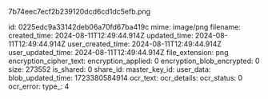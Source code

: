 7b74eec7ecf2b239120dcd6cd1dc5efb.png

id: 0225edc9a33142deb06a70fd67ba419c
mime: image/png
filename: 
created_time: 2024-08-11T12:49:44.914Z
updated_time: 2024-08-11T12:49:44.914Z
user_created_time: 2024-08-11T12:49:44.914Z
user_updated_time: 2024-08-11T12:49:44.914Z
file_extension: png
encryption_cipher_text: 
encryption_applied: 0
encryption_blob_encrypted: 0
size: 273552
is_shared: 0
share_id: 
master_key_id: 
user_data: 
blob_updated_time: 1723380584914
ocr_text: 
ocr_details: 
ocr_status: 0
ocr_error: 
type_: 4
